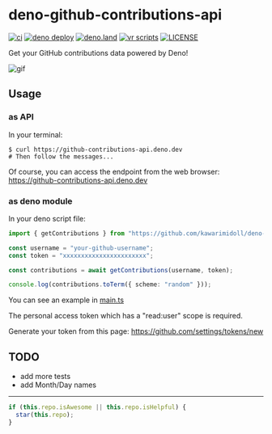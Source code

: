 # deno-github-contributions-api

[![ci](https://github.com/kawarimidoll/deno-github-contributions-api/workflows/ci/badge.svg)](.github/workflows/ci.yml)
[![deno deploy](https://img.shields.io/badge/deno-deploy-blue?logo=deno)](https://github-contributions-api.deno.dev)
[![deno.land](https://img.shields.io/badge/deno-%5E1.0.0-green?logo=deno)](https://deno.land)
[![vr scripts](https://badges.velociraptor.run/flat.svg)](https://velociraptor.run)
[![LICENSE](https://img.shields.io/badge/license-MIT-brightgreen)](LICENSE)

Get your GitHub contributions data powered by Deno!

![gif](https://github.com/kawarimidoll/deno-github-contributions-api/raw/main/t-rec.gif)

## Usage

### as API

In your terminal:

```
$ curl https://github-contributions-api.deno.dev
# Then follow the messages...
```

Of course, you can access the endpoint from the web browser:
https://github-contributions-api.deno.dev

### as deno module

In your deno script file:

```ts
import { getContributions } from "https://github.com/kawarimidoll/deno-github-contributions-api/raw/main/mod.ts";

const username = "your-github-username";
const token = "xxxxxxxxxxxxxxxxxxxxxxx";

const contributions = await getContributions(username, token);

console.log(contributions.toTerm({ scheme: "random" }));
```

You can see an example in
[main.ts](https://github.com/kawarimidoll/deno-github-contributions-api/blob/main/main.ts)

The personal access token which has a "read:user" scope is required.

Generate your token from this page: https://github.com/settings/tokens/new

## TODO

- add more tests
- add Month/Day names

<!-- - add SVG API : Done! -->
<!-- - add CLI version : Pending... -->

---

```ts
if (this.repo.isAwesome || this.repo.isHelpful) {
  star(this.repo);
}
```

<!-- this part is inspired by https://github.com/bhumijgupta/Deno-news-cli -->
